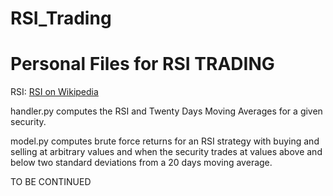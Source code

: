 # RSI_Trading
<h1> Personal Files for RSI TRADING </h1>

RSI: <a href = "https://en.wikipedia.org/wiki/Relative_strength_index"> RSI on Wikipedia </a>

handler.py computes the RSI and Twenty Days Moving Averages for a given security.

model.py computes brute force returns for an RSI strategy with buying and selling at arbitrary values and when the security trades at values above and below two standard deviations from a 20 days moving average. 

TO BE CONTINUED 
